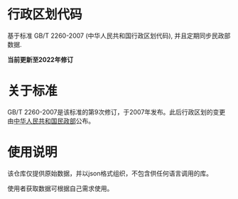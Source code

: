 # 行政区划代码

基于标准 GB/T 2260-2007 (中华人民共和国行政区划代码), 并且定期同步民政部数据.

**当前更新至2022年修订**

# 关于标准

GB/T 2260-2007是该标准的第9次修订，于2007年发布。此后行政区划的变更由[中华人民共和国民政部](https://www.mca.gov.cn/)公布。

# 使用说明
该仓库仅提供原始数据，并以json格式组织，不包含供任何语言调用的库。

使用者获取数据可根据自己需求使用。
